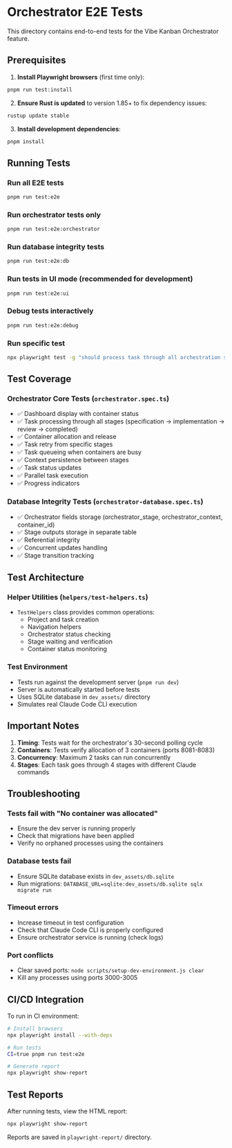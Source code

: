 # Orchestrator E2E Tests

This directory contains end-to-end tests for the Vibe Kanban Orchestrator feature.

## Prerequisites

1. **Install Playwright browsers** (first time only):
```bash
pnpm run test:install
```

2. **Ensure Rust is updated** to version 1.85+ to fix dependency issues:
```bash
rustup update stable
```

3. **Install development dependencies**:
```bash
pnpm install
```

## Running Tests

### Run all E2E tests
```bash
pnpm run test:e2e
```

### Run orchestrator tests only
```bash
pnpm run test:e2e:orchestrator
```

### Run database integrity tests
```bash
pnpm run test:e2e:db
```

### Run tests in UI mode (recommended for development)
```bash
pnpm run test:e2e:ui
```

### Debug tests interactively
```bash
pnpm run test:e2e:debug
```

### Run specific test
```bash
npx playwright test -g "should process task through all orchestration stages"
```

## Test Coverage

### Orchestrator Core Tests (`orchestrator.spec.ts`)
- ✅ Dashboard display with container status
- ✅ Task processing through all stages (specification → implementation → review → completed)
- ✅ Container allocation and release
- ✅ Task retry from specific stages
- ✅ Task queueing when containers are busy
- ✅ Context persistence between stages
- ✅ Task status updates
- ✅ Parallel task execution
- ✅ Progress indicators

### Database Integrity Tests (`orchestrator-database.spec.ts`)
- ✅ Orchestrator fields storage (orchestrator_stage, orchestrator_context, container_id)
- ✅ Stage outputs storage in separate table
- ✅ Referential integrity
- ✅ Concurrent updates handling
- ✅ Stage transition tracking

## Test Architecture

### Helper Utilities (`helpers/test-helpers.ts`)
- `TestHelpers` class provides common operations:
  - Project and task creation
  - Navigation helpers
  - Orchestrator status checking
  - Stage waiting and verification
  - Container status monitoring

### Test Environment
- Tests run against the development server (`pnpm run dev`)
- Server is automatically started before tests
- Uses SQLite database in `dev_assets/` directory
- Simulates real Claude Code CLI execution

## Important Notes

1. **Timing**: Tests wait for the orchestrator's 30-second polling cycle
2. **Containers**: Tests verify allocation of 3 containers (ports 8081-8083)
3. **Concurrency**: Maximum 2 tasks can run concurrently
4. **Stages**: Each task goes through 4 stages with different Claude commands

## Troubleshooting

### Tests fail with "No container was allocated"
- Ensure the dev server is running properly
- Check that migrations have been applied
- Verify no orphaned processes using the containers

### Database tests fail
- Ensure SQLite database exists in `dev_assets/db.sqlite`
- Run migrations: `DATABASE_URL=sqlite:dev_assets/db.sqlite sqlx migrate run`

### Timeout errors
- Increase timeout in test configuration
- Check that Claude Code CLI is properly configured
- Ensure orchestrator service is running (check logs)

### Port conflicts
- Clear saved ports: `node scripts/setup-dev-environment.js clear`
- Kill any processes using ports 3000-3005

## CI/CD Integration

To run in CI environment:
```bash
# Install browsers
npx playwright install --with-deps

# Run tests
CI=true pnpm run test:e2e

# Generate report
npx playwright show-report
```

## Test Reports

After running tests, view the HTML report:
```bash
npx playwright show-report
```

Reports are saved in `playwright-report/` directory.
